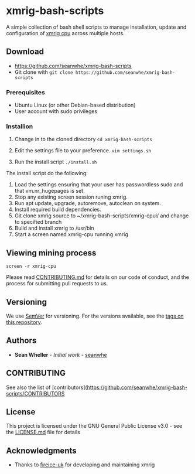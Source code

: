 # xmrig-bash-scripts
A simple collection of bash shell scripts to manage installation, update and configuration of [xmrig cpu](https://github.com/xmrig/xmrig) across multiple hosts. 


## Download
* https://github.com/seanwhe/xmrig-bash-scripts
* Git clone with `git clone https://github.com/seanwhe/xmrig-bash-scripts`

### Prerequisites

* Ubuntu Linux (or other Debian-based distribution)
* User account with sudo privileges

### Installion

1. Change in to the cloned directory 
   `cd xmrig-bash-scripts`

2. Edit the settings file to your preference.
   `vim settings.sh`

3. Run the install script
   `./install.sh`

The install script do the following:
1. Load the settings ensuring that your user has passwordless sudo and that vm.nr_hugepages is set.
2. Stop any existing screen session runing xmrig.
3. Run apt update, upgrade, autoremove, autoclean on system.
4. Install required build dependencies.
5. Git clone xmrig source to ~/xmrig-bash-scripts/xmrig-cpui/ and change to specified branch
6. Build and install xmrig to /usr/bin
7. Start a screen named xmrig-cpu running xmrig

## Viewing mining process
`screen -r xmrig-cpu`

Please read [CONTRIBUTING.md](https://gist.github.com/PurpleBooth/b24679402957c63ec426) for details on our code of conduct, and the process for submitting pull requests to us.

## Versioning

We use [SemVer](http://semver.org/) for versioning. For the versions available, see the [tags on this repository](https://github.com/seanwhe/xmrig-bash-scripts/tags). 

## Authors

* **Sean Wheller** - *Initial work* - [seanwhe](https://github.com/seanwhe)

## CONTRIBUTING
See also the list of [contributors](https://github.com/seanwhe/xmrig-bash-scripts/CONTRIBUTORS

## License

This project is licensed under the GNU General Public License v3.0 - see the [LICENSE.md](LICENSE.md) file for details

## Acknowledgments

* Thanks to [fireice-uk](https://github.com/fireice-uk) for developing and maintaining xmrig
